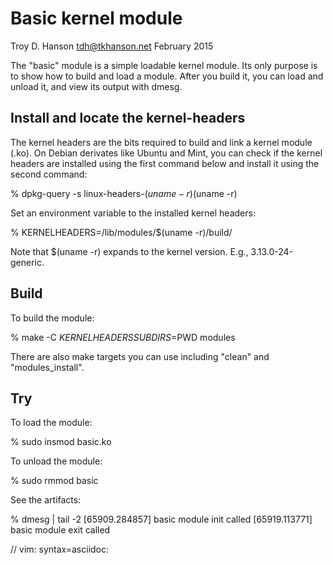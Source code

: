 Basic kernel module
===================
Troy D. Hanson <tdh@tkhanson.net>
February 2015

The "basic" module is a simple loadable kernel module. Its only purpose is to
show how to build and load a module. After you build it, you can load and 
unload it, and view its output with dmesg.

Install and locate the kernel-headers
-------------------------------------

The kernel headers are the bits required to build and link a kernel module (.ko).
On Debian derivates like Ubuntu and Mint, you can check if the kernel headers are
installed using the first command below and install it using the second command:

  % dpkg-query -s linux-headers-$(uname -r)
  % sudo apt-get install linux-headers-$(uname -r)

Set an environment variable to the installed kernel headers:

  % KERNELHEADERS=/lib/modules/$(uname -r)/build/

Note that $(uname -r) expands to the kernel version. E.g., 3.13.0-24-generic.

Build
-----
To build the module:

  % make -C ${KERNELHEADERS} SUBDIRS=$PWD modules

There are also make targets you can use including "clean" and "modules_install".

Try
---
To load the module:

  % sudo insmod basic.ko

To unload the module:

  % sudo rmmod basic

See the artifacts:

  % dmesg | tail -2
  [65909.284857] basic module init called
  [65919.113771] basic module exit called


// vim: syntax=asciidoc:

